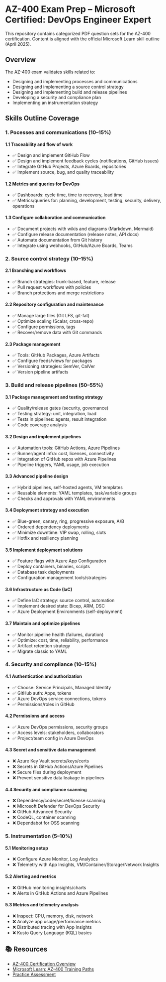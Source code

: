 ﻿# AZ-400 Exam Prep – Microsoft Certified: DevOps Engineer Expert

This repository contains categorized PDF question sets for the AZ-400 certification. Content is aligned with the official Microsoft Learn skill outline (April 2025).

## Overview

The AZ-400 exam validates skills related to:
- Designing and implementing processes and communications
- Designing and implementing a source control strategy
- Designing and implementing build and release pipelines
- Developing a security and compliance plan
- Implementing an instrumentation strategy

## Skills Outline Coverage

### 1. Pocesses and communications (10–15%)

#### 1.1 Traceability and flow of work
- ✅ Design and implement GitHub Flow
- ✅ Design and implement feedback cycles (notifications, GitHub issues)
- ✅ Integrate GitHub Projects, Azure Boards, repositories
- ✅ Implement source, bug, and quality traceability

#### 1.2 Metrics and queries for DevOps
- ✅ Dashboards: cycle time, time to recovery, lead time
- ✅ Metrics/queries for: planning, development, testing, security, delivery, operations

#### 1.3 Configure collaboration and communication
- ✅ Document projects with wikis and diagrams (Markdown, Mermaid)
- ✅ Configure release documentation (release notes, API docs)
- ✅ Automate documentation from Git history
- ✅ Integrate using webhooks, GitHub/Azure Boards, Teams

### 2. Source control strategy (10–15%)

#### 2.1 Branching and workflows
- ✅ Branch strategies: trunk-based, feature, release
- ✅ Pull request workflows with policies
- ✅ Branch protections and merge restrictions

#### 2.2 Repository configuration and maintenance
- ✅ Manage large files (Git LFS, git-fat)
- ✅ Optimize scaling (Scalar, cross-repo)
- ✅ Configure permissions, tags
- ✅ Recover/remove data with Git commands

#### 2.3 Package management
- ✅ Tools: GitHub Packages, Azure Artifacts
- ✅ Configure feeds/views for packages
- ✅ Versioning strategies: SemVer, CalVer
- ✅ Version pipeline artifacts

### 3. Build and release pipelines (50–55%)

#### 3.1 Package management and testing strategy
- ✅ Quality/release gates (security, governance)
- ✅ Testing strategy: unit, integration, load
- ✅ Tests in pipelines: agents, result integration
- ✅ Code coverage analysis

#### 3.2 Design and implement pipelines
- ✅ Automation tools: GitHub Actions, Azure Pipelines
- ✅ Runner/agent infra: cost, licenses, connectivity
- ✅ Integration of GitHub repos with Azure Pipelines
- ✅ Pipeline triggers, YAML usage, job execution

#### 3.3 Advanced pipeline design
- ✅ Hybrid pipelines, self-hosted agents, VM templates
- ✅ Reusable elements: YAML templates, task/variable groups
- ✅ Checks and approvals with YAML environments

#### 3.4 Deployment strategy and execution
- ✅ Blue-green, canary, ring, progressive exposure, A/B
- ✅ Ordered dependency deployments
- ✅ Minimize downtime: VIP swap, rolling, slots
- ✅ Hotfix and resiliency planning

#### 3.5 Implement deployment solutions
- ✅ Feature flags with Azure App Configuration
- ✅ Deploy containers, binaries, scripts
- ✅ Database task deployments
- ✅ Configuration management tools/strategies

#### 3.6 Infrastructure as Code (IaC)
- ✅ Define IaC strategy: source control, automation
- ✅ Implement desired state: Bicep, ARM, DSC
- ✅ Azure Deployment Environments (self-deployment)

#### 3.7 Maintain and optimize pipelines
- ✅ Monitor pipeline health (failures, duration)
- ✅ Optimize: cost, time, reliability, performance
- ✅ Artifact retention strategy
- ✅ Migrate classic to YAML

### 4. Security and compliance (10–15%)

#### 4.1 Authentication and authorization
- ✅ Choose: Service Principals, Managed Identity
- ✅ GitHub auth: Apps, tokens
- ✅ Azure DevOps service connections, tokens
- ✅ Permissions/roles in GitHub

#### 4.2 Permissions and access
- ✅ Azure DevOps permissions, security groups
- ✅ Access levels: stakeholders, collaborators
- ✅ Project/team config in Azure DevOps

#### 4.3 Secret and sensitive data management
- ❌ Azure Key Vault secrets/keys/certs
- ❌ Secrets in GitHub Actions/Azure Pipelines
- ❌ Secure files during deployment
- ❌ Prevent sensitive data leakage in pipelines

#### 4.4 Security and compliance scanning
- ❌ Dependency/code/secret/license scanning
- ❌ Microsoft Defender for DevOps Security
- ❌ GitHub Advanced Security
- ❌ CodeQL, container scanning
- ❌ Dependabot for OSS scanning

### 5. Instrumentation (5–10%)

#### 5.1 Monitoring setup
- ❌ Configure Azure Monitor, Log Analytics
- ❌ Telemetry with App Insights, VM/Container/Storage/Network Insights

#### 5.2 Alerting and metrics
- ❌ GitHub monitoring insights/charts
- ❌ Alerts in GitHub Actions and Azure Pipelines

#### 5.3 Metrics and telemetry analysis
- ❌ Inspect: CPU, memory, disk, network
- ❌ Analyze app usage/performance metrics
- ❌ Distributed tracing with App Insights
- ❌ Kusto Query Language (KQL) basics

## 📚 Resources

- [AZ-400 Certification Overview](https://learn.microsoft.com/en-us/credentials/certifications/devops-engineer/)
- [Microsoft Learn: AZ-400 Training Paths](https://learn.microsoft.com/en-us/training/paths/devops-engineer/)
- [Practice Assessment](https://learn.microsoft.com/en-us/credentials/certifications/devops-engineer/practice/assessment)
